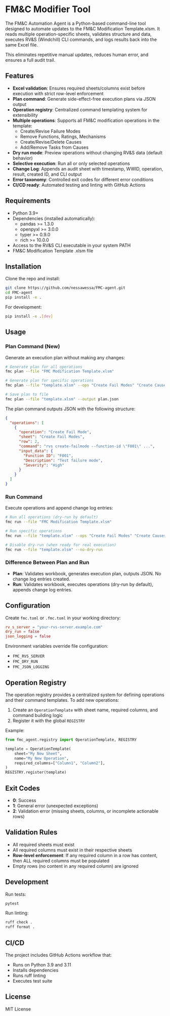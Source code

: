 # FM&C Modifier Tool
The FM&C Automation Agent is a Python-based command-line tool designed to automate updates to the FM&C Modification Template.xlsm.
It reads multiple operation-specific sheets, validates structure and data, executes RV&S (Windchill) CLI commands, and logs results back into the same Excel file.

This eliminates repetitive manual updates, reduces human error, and ensures a full audit trail.

## Features
- **Excel validation**: Ensures required sheets/columns exist before execution with strict row-level enforcement
- **Plan command**: Generate side-effect-free execution plans via JSON output
- **Operation registry**: Centralized command templating system for extensibility  
- **Multiple operations**: Supports all FM&C modification operations in the template:
  - Create/Revise Failure Modes
  - Remove Functions, Ratings, Mechanisms
  - Create/Revise/Delete Causes
  - Add/Remove Tasks from Causes
- **Dry run mode**: Preview operations without changing RV&S data (default behavior)
- **Selective execution**: Run all or only selected operations
- **Change Log**: Appends an audit sheet with timestamp, WWID, operation, result, created ID, and CLI output
- **Error taxonomy**: Controlled exit codes for different error conditions
- **CI/CD ready**: Automated testing and linting with GitHub Actions

## Requirements

- Python 3.9+
- Dependencies (installed automatically):
  - pandas >= 1.3.0
  - openpyxl >= 3.0.0  
  - typer >= 0.9.0
  - rich >= 10.0.0
- Access to the RV&S CLI executable in your system PATH
- FM&C Modification Template .xlsm file

## Installation

Clone the repo and install:

```bash
git clone https://github.com/nessawessa/FMC-agent.git
cd FMC-agent
pip install -e .
```

For development:
```bash
pip install -e .[dev]
```

## Usage

### Plan Command (New)
Generate an execution plan without making any changes:

```bash
# Generate plan for all operations
fmc plan --file "FMC Modification Template.xlsm"

# Generate plan for specific operations
fmc plan --file "template.xlsm" --ops "Create Fail Modes" "Create Causes"

# Save plan to file
fmc plan --file "template.xlsm" --output plan.json
```

The plan command outputs JSON with the following structure:
```json
{
  "operations": [
    {
      "operation": "Create Fail Mode",
      "sheet": "Create Fail Modes", 
      "row": 2,
      "command": "rvs create-failmode --function-id \"F001\" ...",
      "input_data": {
        "Function ID": "F001",
        "Description": "Test failure mode",
        "Severity": "High"
      }
    }
  ]
}
```

### Run Command  
Execute operations and append change log entries:

```bash
# Run all operations (dry-run by default)
fmc run --file "FMC Modification Template.xlsm"

# Run specific operations
fmc run --file "template.xlsm" --ops "Create Fail Modes" "Create Causes"

# Disable dry-run (when ready for real execution)
fmc run --file "template.xlsm" --no-dry-run
```

### Difference Between Plan and Run
- **Plan**: Validates workbook, generates execution plan, outputs JSON. No change log entries created.
- **Run**: Validates workbook, executes operations (dry-run by default), appends change log entries.

## Configuration

Create `fmc.toml` or `.fmc.toml` in your working directory:

```toml
rv_s_server = "your-rvs-server.example.com"
dry_run = false
json_logging = false
```

Environment variables override file configuration:
- `FMC_RVS_SERVER`
- `FMC_DRY_RUN` 
- `FMC_JSON_LOGGING`

## Operation Registry

The operation registry provides a centralized system for defining operations and their command templates. To add new operations:

1. Create an `OperationTemplate` with sheet name, required columns, and command building logic
2. Register it with the global `REGISTRY`

Example:
```python
from fmc_agent.registry import OperationTemplate, REGISTRY

template = OperationTemplate(
    sheet="My New Sheet",
    name="My New Operation", 
    required_columns=["Column1", "Column2"],
)
REGISTRY.register(template)
```

## Exit Codes

- **0**: Success
- **1**: General error (unexpected exceptions)
- **2**: Validation error (missing sheets, columns, or incomplete actionable rows)

## Validation Rules

- All required sheets must exist
- All required columns must exist in their respective sheets  
- **Row-level enforcement**: If any required column in a row has content, then ALL required columns must be populated
- Empty rows (no content in any required column) are ignored

## Development

Run tests:
```bash
pytest
```

Run linting:
```bash
ruff check .
ruff format .
```

## CI/CD

The project includes GitHub Actions workflow that:
- Runs on Python 3.9 and 3.11
- Installs dependencies
- Runs ruff linting
- Executes test suite

## License

MIT License

